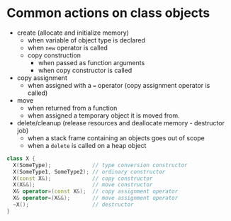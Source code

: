 # Common actions on class objects
- create (allocate and initialize memory)
  + when variable of object type is declared
  + when `new` operator is called
  + copy construction
    + when passed as function arguments
    + when copy constructor is called
- copy assignment
  + when assigned with a `=` operator (copy assignment operator is called)
- move
  + when returned from a function
  + when assigned a temporary object it is moved from.
- delete/cleanup (release resources and deallocate memory - destructor job)
  + when a stack frame containing an objects goes out of scope
  + when a `delete` is called on a heap object

```c++
class X {
  X(SomeType);             // type conversion constructor
  X(SomeType1, SomeType2); // ordinary constructor
  X(const X&);             // copy constructor
  X(X&&);                  // move constructor
  X& operator=(const X&);  // copy assignment operator
  X& operator=(X&&);       // move assignment operator
  ~X();                    // destructor
}
```
